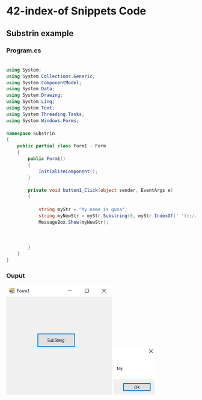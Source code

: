 # 42-index-of Snippets Code

## Substrin example

### Program.cs

```c#

using System;
using System.Collections.Generic;
using System.ComponentModel;
using System.Data;
using System.Drawing;
using System.Linq;
using System.Text;
using System.Threading.Tasks;
using System.Windows.Forms;

namespace Substrin
{
    public partial class Form1 : Form
    {
        public Form1()
        {
            InitializeComponent();
        }

        private void button1_Click(object sender, EventArgs e)
        {

            string myStr = "My name is guna";
            string myNewStr = myStr.Substring(0, myStr.IndexOf(' '));//0 to space.
            MessageBox.Show(myNewStr);
        


        }
    }
}


```

### Ouput

![Substrin](media/1.png)
![Substrin](media/2.png)








